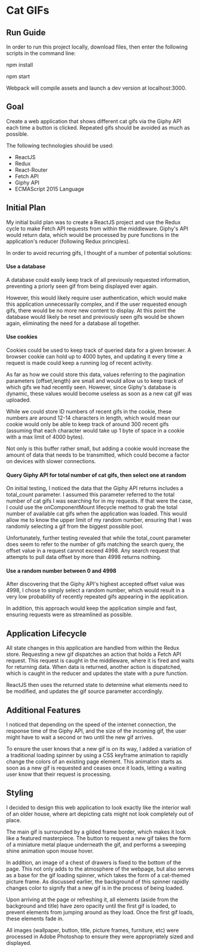 # Cat GIFs

## Run Guide

In order to run this project locally, download files, then enter the following scripts in the command line:

npm install

npm start

Webpack will compile assets and launch a dev version at localhost:3000.

## Goal

Create a web application that shows different cat gifs via the Giphy API each time a button is clicked.  Repeated gifs should be avoided as much as possible.

The following technologies should be used:

- ReactJS
- Redux
- React-Router
- Fetch API
- Giphy API
- ECMAScript 2015 Language


## Initial Plan

My initial build plan was to create a ReactJS project and use the Redux cycle to make Fetch API requests from within the middleware.  Giphy's API would return data, which would be processed by pure functions in the application's reducer (following Redux principles).

In order to avoid recurring gifs, I thought of a number of potential solutions:

#### Use a database

A database could easily keep track of all previously requested information, preventing a priorly seen gif from being displayed ever again.

However, this would likely require user authentication, which would make this application unnecessarily complex, and if the user requested enough gifs, there would be no more new content to display.  At this point the database would likely be reset and previously seen gifs would be shown again, eliminating the need for a database all together.

#### Use cookies

Cookies could be used to keep track of queried data for a given browser.  A browser cookie can hold up to 4000 bytes, and updating it every time a request is made could keep a running log of recent activity.

As far as how we could store this data, values referring to the pagination parameters (offset,length) are small and would allow us to keep track of which gifs we had recently seen.  However, since Giphy's database is dynamic, these values would become useless as soon as a new cat gif was uploaded.  

While we could store ID numbers of recent gifs in the cookie, these numbers are around 12-14 characters in length, which would mean our cookie would only be able to keep track of around 300 recent gifs (assuming that each character would take up 1 byte of space in a cookie with a max limit of 4000 bytes).

Not only is this buffer rather small, but adding a cookie would increase the amount of data that needs to be transmitted, which could become a factor on devices with slower connections.

#### Query Giphy API for total number of cat gifs, then select one at random

On initial testing, I noticed the data that the Giphy API returns includes a total_count parameter.  I assumed this parameter referred to the total number of cat gifs I was searching for in my requests.  If that were the case, I could use the onComponentMount lifecycle method to grab the total number of available cat gifs when the application was loaded.  This would allow me to know the upper limit of my random number, ensuring that I was randomly selecting a gif from the biggest possible pool.

Unfortunately, further testing revealed that while the total_count parameter does seem to refer to the number of gifs matching the search query, the offset value in a request cannot exceed 4998.  Any search request that attempts to pull data offset by more than 4998 returns nothing.

#### Use a random number between 0 and 4998

After discovering that the Giphy API's highest accepted offset value was 4998, I chose to simply select a random number, which would result in a very low probability of recently repeated gifs appearing in the application.

In addition, this approach would keep the application simple and fast, ensuring requests were as streamlined as possible.

## Application Lifecycle

All state changes in this application are handled from within the Redux store.  Requesting a new gif dispatches an action that holds a Fetch API request.  This request is caught in the middleware, where it is fired and waits for returning data.  When data is returned, another action is dispatched, which is caught in the reducer and updates the state with a pure function.

ReactJS then uses the returned state to determine what elements need to be modified, and updates the gif source parameter accordingly.

## Additional Features

I noticed that depending on the speed of the internet connection, the response time of the Giphy API, and the size of the incoming gif, the user might have to wait a second or two until the new gif arrives.  

To ensure the user knows that a new gif is on its way, I added a variation of a traditional loading spinner by using a CSS keyframe animation to rapidly change the colors of an existing page element.  This animation starts as soon as a new gif is requested and ceases once it loads, letting a waiting user know that their request is processing.

## Styling

I decided to design this web application to look exactly like the interior wall of an older house, where art depicting cats might not look completely out of place.

The main gif is surrounded by a gilded frame border, which makes it look like a featured masterpiece.  The button to request a new gif takes the form of a miniature metal plaque underneath the gif, and performs a sweeping shine animation upon mouse hover.

In addition, an image of a chest of drawers is fixed to the bottom of the page.  This not only adds to the atmosphere of the webpage, but also serves as a base for the gif loading spinner, which takes the form of a cat-themed picture frame.  As discussed earlier, the background of this spinner rapidly changes color to signify that a new gif is in the process of being loaded.

Upon arriving at the page or refreshing it, all elements (aside from the background and title) have zero opacity until the first gif is loaded, to prevent elements from jumping around as they load.  Once the first gif loads, these elements fade in.

All images (wallpaper, button, title, picture frames, furniture, etc) were processed in Adobe Photoshop to ensure they were appropriately sized and displayed.
